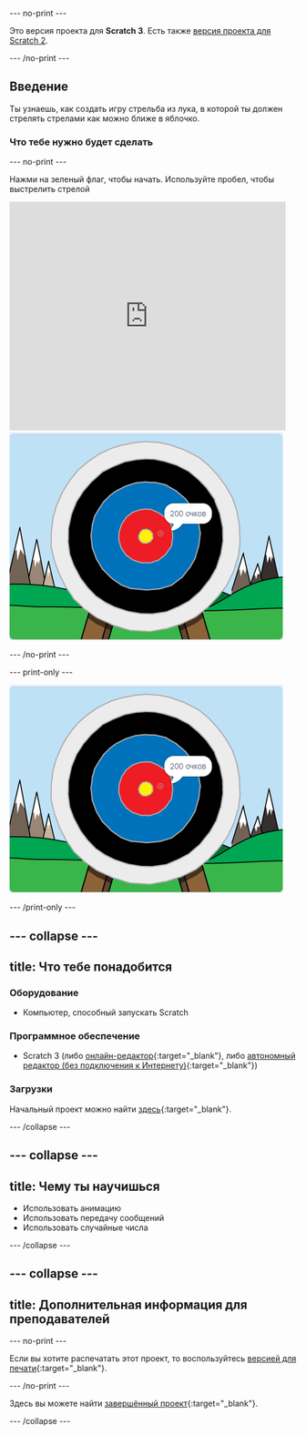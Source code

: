--- no-print ---

Это версия проекта для **Scratch 3**. Есть также [версия проекта для Scratch 2](https://projects.raspberrypi.org/en/projects/archery-scratch2).

--- /no-print ---

## Введение

Ты узнаешь, как создать игру стрельба из лука, в которой ты должен стрелять стрелами как можно ближе в яблочко.

### Что тебе нужно будет сделать

--- no-print ---

Нажми на зеленый флаг, чтобы начать. Используйте пробел, чтобы выстрелить стрелой

<div class="scratch-preview">
  <iframe allowtransparency="true" width="485" height="402" src="https://scratch.mit.edu/projects/embed/382681895/?autostart=false" frameborder="0" scrolling="no"></iframe>
  <img src="images/archery-final.png">
</div>

--- /no-print ---

--- print-only ---

![завершённый проект](images/archery-final.png)

--- /print-only ---

--- collapse ---
---
title: Что тебе понадобится
---
### Оборудование

+ Компьютер, способный запускать Scratch

### Программное обеспечение

+ Scratch 3 (либо [онлайн-редактор](https://rpf.io/scratchon){:target="_blank"}, либо [автономный редактор (без подключения к Интернету)](https://rpf.io/scratchoff){:target="_blank"})

### Загрузки

Начальный проект можно найти [здесь](https://rpf.io/p/ru-RU/archery-go){:target="_blank"}.

--- /collapse ---

--- collapse ---
---
title: Чему ты научишься
---
+ Использовать анимацию 
+ Использовать передачу сообщений
+ Использовать случайные числа

--- /collapse ---

--- collapse ---
---
title: Дополнительная информация для преподавателей
---
--- no-print ---

Если вы хотите распечатать этот проект, то воспользуйтесь [версией для печати](https://projects.raspberrypi.org/ru-RU/projects/archery/print){:target="_blank"}.

--- /no-print ---

Здесь вы можете найти [завершённый проект](https://rpf.io/p/ru-RU/archery-get){:target="_blank"}.

--- /collapse ---
